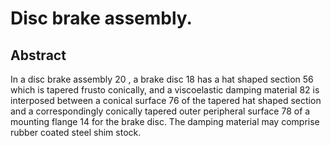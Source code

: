 # Disc brake assembly.

## Abstract
In a disc brake assembly 20 , a brake disc 18 has a hat shaped section 56 which is tapered frusto conically, and a viscoelastic damping material 82 is interposed between a conical surface 76 of the tapered hat shaped section and a correspondingly conically tapered outer peripheral surface 78 of a mounting flange 14 for the brake disc. The damping material may comprise rubber coated steel shim stock.